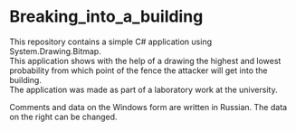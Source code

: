 # Breaking_into_a_building
This repository contains a simple C# application using System.Drawing.Bitmap.   
This application shows with the help of a drawing the highest and lowest probability from which point of the fence the attacker will get into the building.  
The application was made as part of a laboratory work at the university.

Comments and data on the Windows form are written in Russian. The data on the right can be changed.
